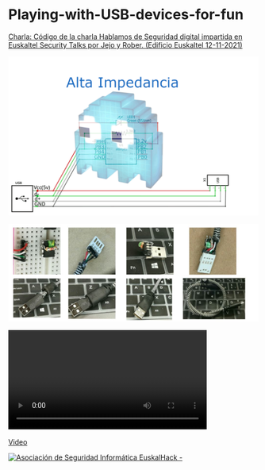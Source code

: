 # Playing-with-USB-devices-for-fun

[Charla: Código de la charla Hablamos de Seguridad digital impartida en Euskaltel Security Talks por Jejo y Rober. (Edificio Euskaltel 12-11-2021)](https://blog.euskaltel.com/hablamos-seguridad-digital-asociacion-euskalhack/)

![](./img/Animation_POC_bad_USB_cable_charger.gif) 

![](./img/POC_bad_USB_cable_charger.jpg) 



<video width="400" controls>
  <source src="https://github.com/EuskalHack/Playing-with-USB-devices-for-fun/raw/main/img/POC_bad_USB_cable_charger.mp4" type="video/mp4">
  Your browser does not support HTML video.
</video>


[Video](https://github.com/EuskalHack/Playing-with-USB-devices-for-fun/raw/main/img/POC_bad_USB_cable_charger.mp4)


<a href="http://euskalhack.org/">
<img src="https://euskalhack.org/images/EuskalHack_Logo.png" alt="Asociación de Seguridad Informática EuskalHack - " />
</a>

